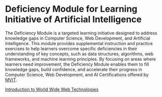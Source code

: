 # Deficiency Module for Learning Initiative of Artificial Intelligence
The Deficiency Module is a targeted learning initiative designed to address knowledge gaps in Computer Science, Web Development, and Artificial Intelligence. This module provides supplemental instruction and practice exercises to help learners overcome specific deficiencies in their understanding of key concepts, such as data structures, algorithms, web frameworks, and machine learning principles. By focusing on areas where learners need improvement, the Deficiency Module enables them to fill knowledge gaps, build confidence, and accelerate their progress in Computer Science, Web Development, and AI Certifications offered by [MVIT](https://www.mvut.us/).

[Introduction to World Wide Web Technologies](iwt.md)
